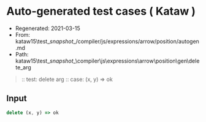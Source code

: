# Auto-generated test cases ( Kataw )
- Regenerated: 2021-03-15
- From: kataw15\test\__snapshot__/compiler/js/expressions/arrow/position/autogen.md
- Path: kataw15\test\__snapshot__\compiler\js\expressions\arrow\position\gen\delete_arg
> :: test: delete arg
> :: case: (x, y) => ok
## Input

`````js
delete (x, y) => ok
`````
